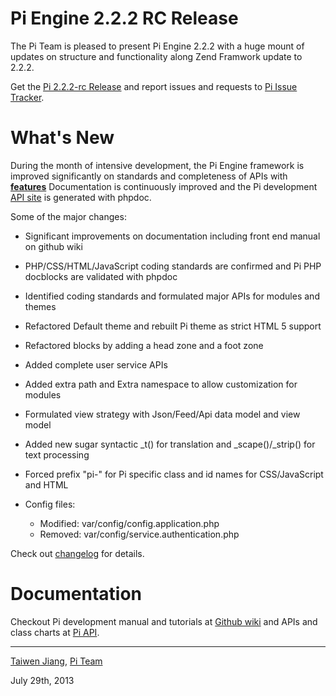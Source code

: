 Pi Engine 2.2.2 RC Release
=======================

The Pi Team is pleased to present Pi Engine 2.2.2 with a huge mount of updates on structure and functionality along Zend Framwork update to 2.2.2.

Get the [Pi 2.2.2-rc Release](https://github.com/pi-engine/pi/archive/release-2.2.2-rc.zip) and report issues and requests to [Pi Issue Tracker](https://github.com/pi-engine/pi/issues).

What's New
==========
During the month of intensive development, the Pi Engine framework is improved significantly on standards and completeness of APIs with **[features](https://github.com/pi-engine/pi/blob/release-2.2.2/doc/changelog.txt)**
Documentation is continuously improved and the Pi development [API site](http://api.pialog.org) is generated with phpdoc.

Some of the major changes:
* Significant improvements on documentation including front end manual on github wiki
* PHP/CSS/HTML/JavaScript coding standards are confirmed and Pi PHP docblocks are validated with phpdoc
* Identified coding standards and formulated major APIs for modules and themes
* Refactored Default theme and rebuilt Pi theme as strict HTML 5 support
* Refactored blocks by adding a head zone and a foot zone
* Added complete user service APIs
* Added extra path and Extra namespace to allow customization for modules
* Formulated view strategy with Json/Feed/Api data model and view model
* Added new sugar syntactic _t() for translation and _scape()/_strip() for text processing
* Forced prefix "pi-" for Pi specific class and id names for CSS/JavaScript and HTML

* Config files:
   + Modified: var/config/config.application.php
   - Removed: var/config/service.authentication.php

Check out [changelog](https://github.com/pi-engine/pi/blob/release-2.2.2-rc/doc/changelog.txt) for details.

Documentation
=============
Checkout Pi development manual and tutorials at [Github wiki](https://github.com/pi-engine/pi/wiki) and APIs and class charts at [Pi API](http://api.pialog.org).


---------------------
[Taiwen Jiang](http://github.com/taiwen), [Pi Team](http://pi-engine.org)

July 29th, 2013

